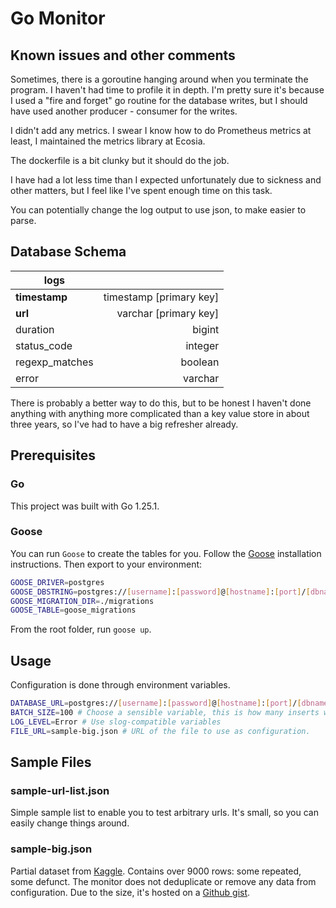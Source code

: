 # Go Monitor

## Known issues and other comments

Sometimes, there is a goroutine hanging around when you terminate the program. I haven't had time to profile it in depth. I'm pretty sure it's because I used a "fire and forget" go routine for the database writes, but I should have used another producer - consumer for the writes.
 
I didn't add any metrics. I swear I know how to do Prometheus metrics at least, I maintained the metrics library at Ecosia.

The dockerfile is a bit clunky but it should do the job.

I have had a lot less time than I expected unfortunately due to sickness and other matters, but I feel like I've spent enough time on this task.

You can potentially change the log output to use json, to make easier to parse.

## Database Schema

| logs               |                        |
|--------------------|-----------------------:|
| **timestamp**      | timestamp [primary key]|
| **url**            |  varchar [primary key] |
| duration           |                 bigint |
| status_code        |                integer |
| regexp_matches     |                boolean |
| error              |                varchar |

There is probably a better way to do this, but to be honest I haven't done anything with anything more complicated than a key value store in about three years, so I've had to have a big refresher already.

## Prerequisites

### Go

This project was built with Go 1.25.1.

### Goose

You can run `Goose` to create the tables for you. Follow the [Goose](https://github.com/pressly/goose) installation instructions. Then export to your environment:

```bash
GOOSE_DRIVER=postgres
GOOSE_DBSTRING=postgres://[username]:[password]@[hostname]:[port]/[dbname]?sslmode=require
GOOSE_MIGRATION_DIR=./migrations
GOOSE_TABLE=goose_migrations
```

From the root folder, run `goose up`.

## Usage

Configuration is done through environment variables.

```bash
DATABASE_URL=postgres://[username]:[password]@[hostname]:[port]/[dbname]?sslmode=require
BATCH_SIZE=100 # Choose a sensible variable, this is how many inserts will be batched for the database.
LOG_LEVEL=Error # Use slog-compatible variables
FILE_URL=sample-big.json # URL of the file to use as configuration.
```

## Sample Files

### sample-url-list.json

Simple sample list to enable you to test arbitrary urls. It's small, so you can easily change things around.

### sample-big.json

Partial dataset from [Kaggle](https://www.kaggle.com/datasets/bpali26/popular-websites-across-the-globe). Contains over 9000 rows: some repeated, some defunct. The monitor does not deduplicate or remove any data from configuration. Due to the size, it's hosted on a [Github gist](https://gist.githubusercontent.com/pbabbicola/559e5fe3a844e298d70e33556e3c7fee/raw/0d5468c160e520a2589f1cd69303b106694d2c06/sample-big.json).
